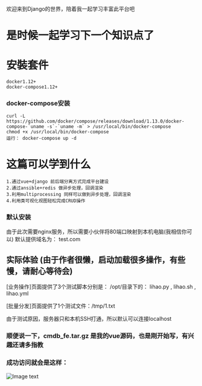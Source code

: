 
  欢迎来到Django的世界，陪着我一起学习丰富此平台吧


# 是时候一起学习下一个知识点了

# 安裝套件
	docker1.12+
	docker-compose1.12+

### docker-compose安装
	curl -L https://github.com/docker/compose/releases/download/1.13.0/docker-compose-`uname -s`-`uname -m` > /usr/local/bin/docker-compose
	chmod +x /usr/local/bin/docker-compose
	运行： docker-compose up -d


# 这篇可以学到什么

	1.通过vue+django 前后端分离方式完成平台建设
	2.通过ansible+redis 做异步处理，回调渲染
	3.利用multiprocessing 同样可以做到异步处理，回调渲染
	4.利用类可视化视图轻松完成CRUD操作

### 默认安装
由于此次需要nginx服务，所以需要小伙伴将80端口映射到本机电脑(我相信你可以)
默认提供域名为： test.com

## 实际体验 (由于作者很懒，启动加载很多操作，有些慢，请耐心等待会)
[业务操作]页面提供了3个测试脚本分别是：
/opt/目录下的： lihao.py , lihao.sh , lihao.yml

[批量分发]页面提供了1个测试文件：/tmp/1.txt


由于测试原因，服务器只和本机SSH打通，所以默认可以连接localhost
### 顺便说一下，cmdb_fe.tar.gz 是我的vue源码，也是刚开始写，有兴趣还请多指教


### 成功访问就会是这样：
![Image text](https://github.com/lh1284577/django-vue/blob/master/%E9%85%8D%E5%9B%BE.png)
